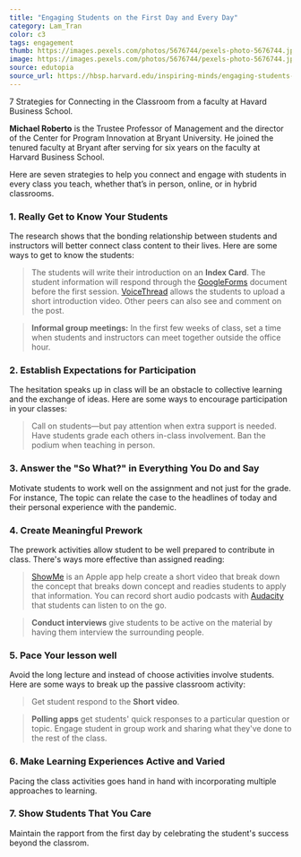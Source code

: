 ```yaml
---
title: "Engaging Students on the First Day and Every Day"
category: Lam_Tran
color: c3
tags: engagement
thumb: https://images.pexels.com/photos/5676744/pexels-photo-5676744.jpeg?auto=compress&cs=tinysrgb&w=350
image: https://images.pexels.com/photos/5676744/pexels-photo-5676744.jpeg?auto=compress&cs=tinysrgb&w=600
source: edutopia
source_url: https://hbsp.harvard.edu/inspiring-minds/engaging-students-on-the-first-day-and-every-day
---
```

7 Strategies for Connecting in the Classroom from a faculty at Havard Business School.
<!--more-->

**Michael Roberto** is the Trustee Professor of Management and the director of the Center for Program Innovation at Bryant University. He joined the tenured faculty at Bryant after serving for six years on the faculty at Harvard Business School.

Here are seven strategies to help you connect and engage with students in every class you teach, whether that’s in person, online, or in hybrid classrooms.

### 1. Really Get to Know Your Students
The research shows that the bonding relationship between students and instructors will better connect class content to their lives. Here are some ways to get to know the students:
> The students will write their introduction on an **Index Card**.
> The student information will respond through the [GoogleForms] document before the first session.
> [VoiceThread] allows the students to upload a short introduction video. Other peers can also see and comment on the post.

> **Informal group meetings:** In the first few weeks of class, set a time when students and instructors can meet together outside the office hour.

### 2. Establish Expectations for Participation
The hesitation speaks up in class will be an obstacle to collective learning and the exchange of ideas. Here are some ways to encourage participation in your classes:
> Call on students—but pay attention when extra support is needed.
> Have students grade each others in-class involvement.
> Ban the podium when teaching in person.

### 3. Answer the "So What?" in Everything You Do and Say
Motivate students to work well on the assignment and not just for the grade. For instance, The topic can relate the case to the headlines of today and their personal experience with the pandemic.

### 4. Create Meaningful Prework
The prework activities allow student to be well prepared to contribute in class. There's ways more effective than assigned reading:
> [ShowMe] is an Apple app help create a short video that break down the concept that breaks down concept and readies students to apply that information.
> You can record short audio podcasts with [Audacity] that students can listen to on the go.

> **Conduct interviews** give students to be active on the material by having them interview the surrounding people.

### 5. Pace Your lesson well
Avoid the long lecture and instead of choose activities involve students. Here are some ways to break up the passive classroom activity:
> Get student respond to the **Short video**.

> **Polling apps** get students' quick responses to a particular question or topic.
> Engage student in group work and sharing what they've done to the rest of the class.

### 6. Make Learning Experiences Active and Varied
Pacing the class activities goes hand in hand with incorporating multiple approaches to learning.

### 7. Show Students That You Care
Maintain the rapport from the first day by celebrating the student's success beyond the classrom.


[VoiceThread]: https://voicethread.com/howto-categories/creating-web-application/
[GoogleForms]: https://www.google.com/forms/about/
[ShowMe]: https://www.showme.com/
[Audacity]: https://www.audacityteam.org/
